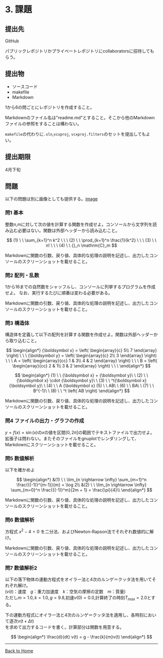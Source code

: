 <!--

This document is written in Markdown.
You can preview on such as VisualStudio Code.
If you want to know more, search with "vscode markdown" or refer to official document https://code.visualstudio.com/Docs/languages/markdown .

-->
<script type="text/javascript" async src="https://cdnjs.cloudflare.com/ajax/libs/mathjax/2.7.7/MathJax.js?config=TeX-MML-AM_CHTML">
</script>
<script type="text/x-mathjax-config">
 MathJax.Hub.Config({
 tex2jax: {
 inlineMath: [['$', '$'] ],
 displayMath: [ ['$$','$$'], ["\\[","\\]"] ]
 }
 });
</script>

# 3. 課題

## 提出先
GitHub

パブリックレポジトリかプライベートレポジトリにcollaboratorsに招待してもらう。

## 提出物
- ソースコード
- makefile
- Markdown

1から6の問ごとにレポジトリを作成すること。

Markdownのファイル名は"readme.md"とすること。そこから他のMarkdownファイルの参照をすることは構わない。

`makefile`の代わりに`.sln`,`vcxproj`, `vcxproj.filters`のセットを提出してもよい。

## 提出期限
4月下旬


## 問題

以下の問題は別に画像としても提供する。[image](./3_Exercise_image.md)

### 問1 基本

整数$n$,$m$に対して次の値を計算する関数を作成せよ。コンソールから文字列を読み込む必要はない。関数は外部ヘッダーから読み込むこと。

$$
(1) \ \  \sum_{k=1}^n k^2 \ \ \ (2) \ \  \prod_{k=1}^n \frac{1}{k^2} \ \ \  (3) \ \ n! \ \ \ (4) \ \  {}_n \mathrm{C}_m
$$

Markdownに関数の引数、戻り値、具体的な処理の説明を記述し、出力したコンソールのスクリーンショットを載せること。

### 問2 配列・乱数

1から16までの自然数をシャッフルし、コンソールに列挙するプログラムを作成せよ。
なお、実行するたびに順番は変わる必要がある。

Markdownに関数の引数、戻り値、具体的な処理の説明を記述し、出力したコンソールのスクリーンショットを載せること。

### 問3 構造体

構造体を定義して以下の配列を計算する関数を作成せよ。関数は外部ヘッダーから取り込むこと。

$$
\begin{align*}
{\boldsymbol x} = \left(
		\begin{array}{c}
			5\\
			7
		\end{array}
	\right)
\ \ \ {\boldsymbol y} = \left(
		\begin{array}{c}
			2\\
			3
		\end{array}
	\right)
\ \ \ A = \left(
		\begin{array}{cc}
			1 & 3\\
			4 & 2
		\end{array}
	\right)
\ \ \ B = \left(
		\begin{array}{cc}
			2 & 1\\
			3 & 2
		\end{array}
	\right)
\ \ \ 
\end{align*}
$$

$$
\begin{align*}
(1) \ \ {\boldsymbol x} + {\boldsymbol y}\ \ (2) \ \ {\boldsymbol x} \cdot {\boldsymbol y}\ \ (3) \ \ ^t{\boldsymbol x} {\boldsymbol y}\ \ (4) \ \ A {\boldsymbol x}
(5) \ \ AB\ \ (6) \ \ BA\ \ (7) \ \ B^{-1}\ \ (8) \ \ ^t \left( AB \right)
\end{align*}
$$

Markdownに関数の引数、戻り値、具体的な処理の説明を記述し、出力したコンソールのスクリーンショットを載せること。

### 問4 ファイルの出力・グラフの作成

$y=f(x) = \sin (x)$の$x$の値を区間$[0, 2 \pi]$の範囲でテキストファイルで出力せよ。拡張子は問わない。またそのファイルをgnuplotでレンダリングして、Markdownにスクリーンショットを載せること。

### 問5 数値解析
以下を確かめよ

$$
\begin{align*}
&(1) \ \ \lim_{n \rightarrow \infty} \sum_{m=1}^n \frac{{(-1)}^{m-1}}{m} = \log 2\\
&(2) \ \ \lim_{n \rightarrow \infty} \sum_{m=0}^n \frac{{(-1)}^m}{2m + 1} = \frac{\pi}{4}\\
\end{align*}
$$

Markdownに関数の引数、戻り値、具体的な処理の説明を記述し、出力したコンソールのスクリーンショットを載せること。

### 問6 数値解析

方程式 $x^2 -4 = 0$ を二分法、およびNewton-Rapson法でそれぞれ数値的に解け。

Markdownに関数の引数、戻り値、具体的な処理の説明を記述し、出力したコンソールのスクリーンショットを載せること。

### 問7 数値解析2

以下の落下物体の運動方程式をオイラー法と4次のルンゲ＝クッタ法を用いてそれぞれ解け。  
($v(t)$：速度　$g$：重力加速度　$k$：空気の摩擦の定数　$m$：質量)  
ただし$m=1.0,k=1.0,g=9.8,$初速$v(0)=0.0,$計算終了の時刻$T_{max}=2.0$とする。


下の運動方程式にオイラー法と4次のルンゲ＝クッタ法を適用し、各時刻において逐次$v(t+\Delta t)$  
を求めて出力するコードを書く。計算部分は関数を用意する。

$$
\begin{align*}
\frac{d}{dt} v(t) = g - \frac{k}{m}v(t)
\end{align*}
$$

----
[Back to Home](../readme.md)

<!-- Written by Croyfet in 2022-->
